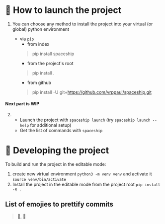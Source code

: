 # 🚀 How to launch the project
1) You can choose any method to install the project into your virtual (or global) python environment
      
   - via `pip`
     - from index 
     > pip install spaceship
     - from the project's root
     > pip install .
     - from github
     > pip install -U git+https://github.com/vrppaul/spaceship.git

#### Next part is WIP
2) 
    - Launch the project with `spaceship launch` (try `spaceship launch --help` for additional setup)
    - Get the list of commands with `spaceship`
    
    
# 🔧 Developing the project
To build and run the project in the editable mode: 
1) create new virtual environment `python3 -m venv venv` and activate it `source venv/bin/activate`
2) Install the project in the editable mode from the project root `pip install -e .`


## List of emojies to prettify commits

> 🚀, 🔧
